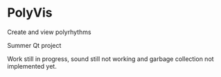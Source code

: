 # PolyVis
Create and view polyrhythms

Summer Qt project 

Work still in progress, sound still not working and garbage collection not implemented yet.
